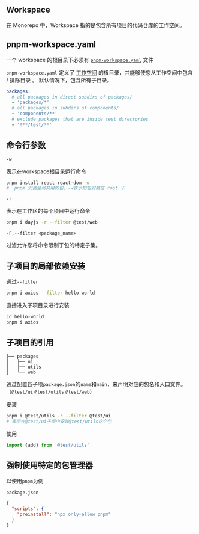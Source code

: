 ## Workspace

在 Monorepo 中，Workspace 指的是包含所有项目的代码仓库的工作空间。

## pnpm-workspace.yaml

一个 workspace 的根目录下必须有 [`pnpm-workspace.yaml`](https://pnpm.io/zh/pnpm-workspace_yaml) 文件

`pnpm-workspace.yaml` 定义了 [工作空间](https://pnpm.io/zh/workspaces) 的根目录，并能够使您从工作空间中包含 / 排除目录 。 默认情况下，包含所有子目录。

```yaml
packages:
  # all packages in direct subdirs of packages/
  - 'packages/*'
  # all packages in subdirs of components/
  - 'components/**'
  # exclude packages that are inside test directories
  - '!**/test/**'
```

## 命令行参数

`-w`

表示在workspace根目录运行命令

```bash
pnpm install react react-dom -w
#  pnpm 安装全局共用的包，-w表示把包安装在 root 下
```

`-r`

表示在工作区的每个项目中运行命令

```bash
pnpm i dayjs -r --filter @test/web
```

`-F,--filter <package_name>`

过滤允许您将命令限制于包的特定子集。

## 子项目的局部依赖安装

通过`--filter`

```bash
pnpm i axios --filter hello-world
```

直接进入子项目录进行安装

```bash
cd hello-world
pnpm i axios 
```

## 子项目的引用

```
├── packages
│   ├── ui
│   ├── utils
│   └── web
```

通过配置各子项`package.json`的`name`和`main`，来声明对应的包名和入口文件。（`@test/ui` `@test/utils` `@test/web`）

安装

```bash
pnpm i @test/utils -r --filter @test/ui
# 表示在@test/ui子项中安装@test/utils这个包
```

使用

```js
import {add} from '@test/utils'
```

## 强制使用特定的包管理器

以使用`pnpm`为例

`package.json`

```json
{
  "scripts": {
    "preinstall": "npx only-allow pnpm"
  }
}
```